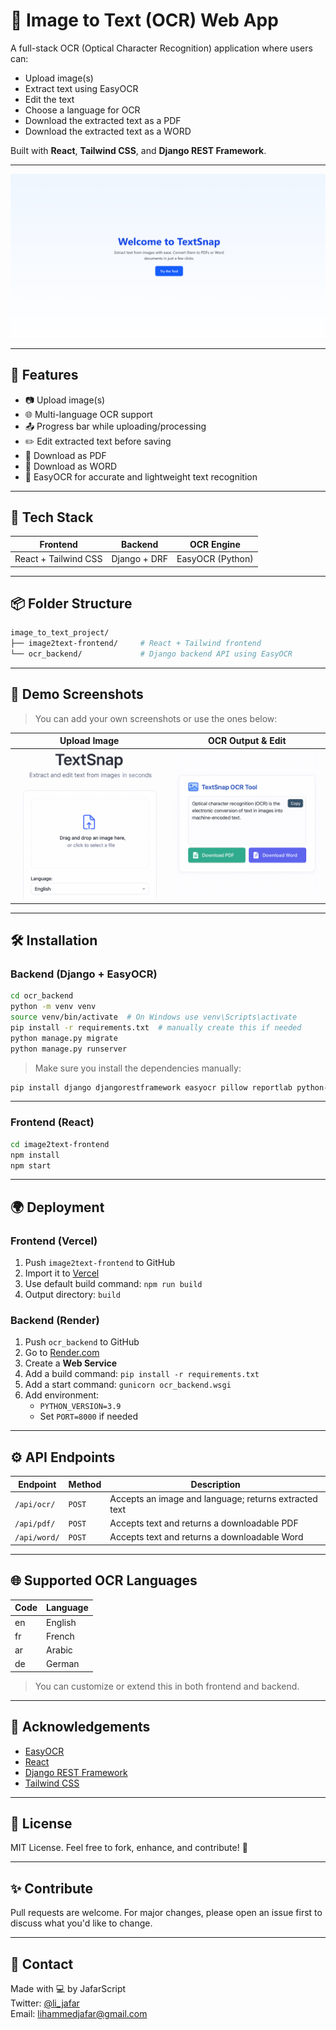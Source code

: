 # 🧠 Image to Text (OCR) Web App

A full-stack OCR (Optical Character Recognition) application where users can:

- Upload image(s)
- Extract text using EasyOCR
- Edit the text
- Choose a language for OCR
- Download the extracted text as a PDF
- Download the extracted text as a WORD

Built with **React**, **Tailwind CSS**, and **Django REST Framework**.

---

![Hero Screenshot](./image2text-frontend/public/ocr-hero.png)

---

## 🚀 Features

- 📷 Upload image(s)
- 🌐 Multi-language OCR support
- 📤 Progress bar while uploading/processing
- ✏️ Edit extracted text before saving
- 📄 Download as PDF
- 📄 Download as WORD
- 💬 EasyOCR for accurate and lightweight text recognition

---

## 🧰 Tech Stack

| Frontend        | Backend       | OCR Engine   |
|----------------|---------------|--------------|
| React + Tailwind CSS | Django + DRF | EasyOCR (Python) |

---

## 📦 Folder Structure

```bash
image_to_text_project/
├── image2text-frontend/     # React + Tailwind frontend
└── ocr_backend/             # Django backend API using EasyOCR
```

---

## 📸 Demo Screenshots

> You can add your own screenshots or use the ones below:

| Upload Image | OCR Output & Edit |
|--------------|-------------------|
| ![upload](./image2text-frontend/public/upload.png) | ![edit](./image2text-frontend/public/edit-text.png) |

---

## 🛠️ Installation

### Backend (Django + EasyOCR)

```bash
cd ocr_backend
python -m venv venv
source venv/bin/activate  # On Windows use venv\Scripts\activate
pip install -r requirements.txt  # manually create this if needed
python manage.py migrate
python manage.py runserver
```

> Make sure you install the dependencies manually:
```bash
pip install django djangorestframework easyocr pillow reportlab python-docx
```

---

### Frontend (React)

```bash
cd image2text-frontend
npm install
npm start
```

---

## 🌍 Deployment

### Frontend (Vercel)

1. Push `image2text-frontend` to GitHub
2. Import it to [Vercel](https://vercel.com)
3. Use default build command: `npm run build`
4. Output directory: `build`

### Backend (Render)

1. Push `ocr_backend` to GitHub
2. Go to [Render.com](https://render.com)
3. Create a **Web Service**
4. Add a build command: `pip install -r requirements.txt`
5. Add a start command: `gunicorn ocr_backend.wsgi`
6. Add environment:
   - `PYTHON_VERSION=3.9`
   - Set `PORT=8000` if needed

---

## ⚙️ API Endpoints

| Endpoint | Method | Description |
|----------|--------|-------------|
| `/api/ocr/` | `POST` | Accepts an image and language; returns extracted text |
| `/api/pdf/` | `POST` | Accepts text and returns a downloadable PDF |
| `/api/word/` | `POST` | Accepts text and returns a downloadable Word |

---

## 🌐 Supported OCR Languages

| Code | Language |
|------|----------|
| en   | English  |
| fr   | French   |
| ar   | Arabic   |
| de   | German   |
> You can customize or extend this in both frontend and backend.

---

## 🙌 Acknowledgements

- [EasyOCR](https://github.com/JaidedAI/EasyOCR)
- [React](https://reactjs.org)
- [Django REST Framework](https://www.django-rest-framework.org)
- [Tailwind CSS](https://tailwindcss.com)

---

## 📜 License

MIT License. Feel free to fork, enhance, and contribute! 💖

---

## ✨ Contribute

Pull requests are welcome. For major changes, please open an issue first to discuss what you'd like to change.

---

## 📩 Contact

Made with 💻 by JafarScript  
Twitter: [@li_jafar](https://twitter.com/yourhandle)  
Email: lihammedjafar@gmail.com

```